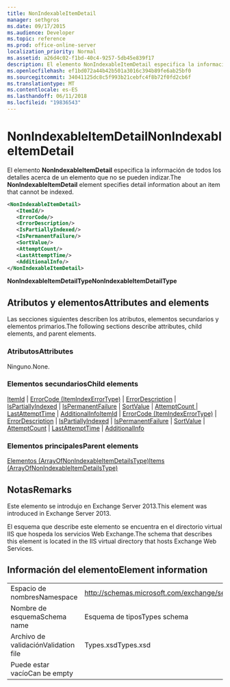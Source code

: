 ```yaml
---
title: NonIndexableItemDetail
manager: sethgros
ms.date: 09/17/2015
ms.audience: Developer
ms.topic: reference
ms.prod: office-online-server
localization_priority: Normal
ms.assetid: a26d4c02-f1bd-40c4-9257-5db45e839f17
description: El elemento NonIndexableItemDetail especifica la información de todos los detalles acerca de un elemento que no se pueden indizar.
ms.openlocfilehash: ef1bd072a44b42b501a3016c394b89fe6ab25bf0
ms.sourcegitcommit: 34041125dc8c5f993b21cebfc4f8b72f0fd2cb6f
ms.translationtype: MT
ms.contentlocale: es-ES
ms.lasthandoff: 06/11/2018
ms.locfileid: "19836543"
---
```

# <a name="nonindexableitemdetail"></a><span data-ttu-id="54170-103">NonIndexableItemDetail</span><span class="sxs-lookup"><span data-stu-id="54170-103">NonIndexableItemDetail</span></span>

<span data-ttu-id="54170-104">El elemento **NonIndexableItemDetail** especifica la información de todos los detalles acerca de un elemento que no se pueden indizar.</span><span class="sxs-lookup"><span data-stu-id="54170-104">The **NonIndexableItemDetail** element specifies detail information about an item that cannot be indexed.</span></span> 
  
```XML
<NonIndexableItemDetail>
   <ItemId/>
   <ErrorCode/>
   <ErrorDescription/>
   <IsPartiallyIndexed/>
   <IsPermanentFailure/>
   <SortValue/>
   <AttemptCount/>
   <LastAttemptTime/>
   <AdditionalInfo/>
</NonIndexableItemDetail>
```

 <span data-ttu-id="54170-105">**NonIndexableItemDetailType**</span><span class="sxs-lookup"><span data-stu-id="54170-105">**NonIndexableItemDetailType**</span></span>
## <a name="attributes-and-elements"></a><span data-ttu-id="54170-106">Atributos y elementos</span><span class="sxs-lookup"><span data-stu-id="54170-106">Attributes and elements</span></span>

<span data-ttu-id="54170-107">Las secciones siguientes describen los atributos, elementos secundarios y elementos primarios.</span><span class="sxs-lookup"><span data-stu-id="54170-107">The following sections describe attributes, child elements, and parent elements.</span></span>
  
### <a name="attributes"></a><span data-ttu-id="54170-108">Atributos</span><span class="sxs-lookup"><span data-stu-id="54170-108">Attributes</span></span>

<span data-ttu-id="54170-109">Ninguno.</span><span class="sxs-lookup"><span data-stu-id="54170-109">None.</span></span>
  
### <a name="child-elements"></a><span data-ttu-id="54170-110">Elementos secundarios</span><span class="sxs-lookup"><span data-stu-id="54170-110">Child elements</span></span>

<span data-ttu-id="54170-111">[ItemId](itemid.md) | [ErrorCode (ItemIndexErrorType)](errorcode-itemindexerrortype.md) | [ErrorDescription](errordescription.md) | [IsPartiallyIndexed](ispartiallyindexed.md) | [IsPermanentFailure](ispermanentfailure.md) | [SortValue](sortvalue.md) | [AttemptCount ](attemptcount.md)  |  [LastAttemptTime](lastattempttime.md) | [AdditionalInfo](additionalinfo.md)</span><span class="sxs-lookup"><span data-stu-id="54170-111">[ItemId](itemid.md) | [ErrorCode (ItemIndexErrorType)](errorcode-itemindexerrortype.md) | [ErrorDescription](errordescription.md) | [IsPartiallyIndexed](ispartiallyindexed.md) | [IsPermanentFailure](ispermanentfailure.md) | [SortValue](sortvalue.md) | [AttemptCount](attemptcount.md) | [LastAttemptTime](lastattempttime.md) | [AdditionalInfo](additionalinfo.md)</span></span>
  
### <a name="parent-elements"></a><span data-ttu-id="54170-112">Elementos principales</span><span class="sxs-lookup"><span data-stu-id="54170-112">Parent elements</span></span>

[<span data-ttu-id="54170-113">Elementos (ArrayOfNonIndexableItemDetailsType)</span><span class="sxs-lookup"><span data-stu-id="54170-113">Items (ArrayOfNonIndexableItemDetailsType)</span></span>](items-arrayofnonindexableitemdetailstype.md)
  
## <a name="remarks"></a><span data-ttu-id="54170-114">Notas</span><span class="sxs-lookup"><span data-stu-id="54170-114">Remarks</span></span>

<span data-ttu-id="54170-115">Este elemento se introdujo en Exchange Server 2013.</span><span class="sxs-lookup"><span data-stu-id="54170-115">This element was introduced in Exchange Server 2013.</span></span>
  
<span data-ttu-id="54170-116">El esquema que describe este elemento se encuentra en el directorio virtual IIS que hospeda los servicios Web Exchange.</span><span class="sxs-lookup"><span data-stu-id="54170-116">The schema that describes this element is located in the IIS virtual directory that hosts Exchange Web Services.</span></span>
  
## <a name="element-information"></a><span data-ttu-id="54170-117">Información del elemento</span><span class="sxs-lookup"><span data-stu-id="54170-117">Element information</span></span>

|||
|:-----|:-----|
|<span data-ttu-id="54170-118">Espacio de nombres</span><span class="sxs-lookup"><span data-stu-id="54170-118">Namespace</span></span>  <br/> |http://schemas.microsoft.com/exchange/services/2006/types  <br/> |
|<span data-ttu-id="54170-119">Nombre de esquema</span><span class="sxs-lookup"><span data-stu-id="54170-119">Schema name</span></span>  <br/> |<span data-ttu-id="54170-120">Esquema de tipos</span><span class="sxs-lookup"><span data-stu-id="54170-120">Types schema</span></span>  <br/> |
|<span data-ttu-id="54170-121">Archivo de validación</span><span class="sxs-lookup"><span data-stu-id="54170-121">Validation file</span></span>  <br/> |<span data-ttu-id="54170-122">Types.xsd</span><span class="sxs-lookup"><span data-stu-id="54170-122">Types.xsd</span></span>  <br/> |
|<span data-ttu-id="54170-123">Puede estar vacío</span><span class="sxs-lookup"><span data-stu-id="54170-123">Can be empty</span></span>  <br/> ||
   

